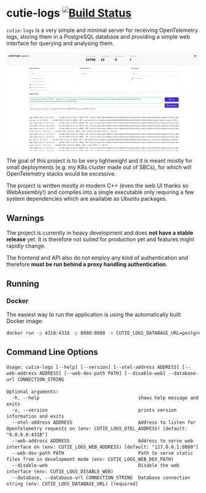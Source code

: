 # cutie-logs [![Build Status](https://woodpecker.jcm.re/api/badges/29/status.svg)](https://woodpecker.jcm.re/repos/29)

`cutie-logs` is a very simple and minimal server for receiving OpenTelemetry logs,
storing them in a PostgreSQL database and providing a simple web interface for querying
and analysing them.

![Screenshot of the Log Viewer](screenshots/log_viewer.png)

The goal of this project is to be very lightweight and it is meant mostly for small
deployments (e.g. my K8s cluster made out of SBCs), for which will OpenTelemetry stacks
would be excessive.

The project is written mostly in modern C++ (even the web UI thanks so WebAssembly!) and
compiles into a single executable only requiring a few system dependencies which are
available as Ubuntu packages.

## Warnings

The project is currently in heavy development and does **not have a stable release** yet.
It is therefore not suited for production yet and features might rapidly change.

The frontend and API also do not employ any kind of authentication and therefore
**must be run behind a proxy handling authentication**.

## Running

### Docker

The easiest way to run the application is using the automatically built Docker image:
```bash
docker run -p 4318:4318 -p 8080:8080 -e CUTIE_LOGS_DATABASE_URL=postgres://... ghcr.io/jncrmx/cutie-logs:latest
```

## Command Line Options
```
Usage: cutie-logs [--help] [--version] [--otel-address ADDRESS] [--web-address ADDRESS] [--web-dev-path PATH] [--disable-web] --database-url CONNECTION_STRING

Optional arguments:
  -h, --help                                    shows help message and exits
  -v, --version                                 prints version information and exits
  --otel-address ADDRESS                        Address to listen for OpenTelemetry requests on (env: CUTIE_LOGS_OTEL_ADDRESS) [default: "0.0.0.0:4318"]
  --web-address ADDRESS                         Address to serve web interface on (env: CUTIE_LOGS_WEB_ADDRESS) [default: "127.0.0.1:8080"]
  --web-dev-path PATH                           Path to serve static files from in development mode (env: CUTIE_LOGS_WEB_DEV_PATH)
  --disable-web                                 Disable the web interface (env: CUTIE_LOGS_DISABLE_WEB)
  --database, --database-url CONNECTION_STRING  Database connection string (env: CUTIE_LOGS_DATABASE_URL) [required]
```

